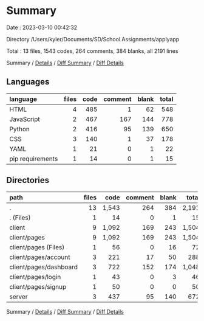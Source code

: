 # Summary

Date : 2023-03-10 00:42:32

Directory /Users/kyler/Documents/SD/School Assignments/applyapp

Total : 13 files,  1543 codes, 264 comments, 384 blanks, all 2191 lines

Summary / [Details](details.md) / [Diff Summary](diff.md) / [Diff Details](diff-details.md)

## Languages
| language | files | code | comment | blank | total |
| :--- | ---: | ---: | ---: | ---: | ---: |
| HTML | 4 | 485 | 1 | 62 | 548 |
| JavaScript | 2 | 467 | 167 | 144 | 778 |
| Python | 2 | 416 | 95 | 139 | 650 |
| CSS | 3 | 140 | 1 | 37 | 178 |
| YAML | 1 | 21 | 0 | 1 | 22 |
| pip requirements | 1 | 14 | 0 | 1 | 15 |

## Directories
| path | files | code | comment | blank | total |
| :--- | ---: | ---: | ---: | ---: | ---: |
| . | 13 | 1,543 | 264 | 384 | 2,191 |
| . (Files) | 1 | 14 | 0 | 1 | 15 |
| client | 9 | 1,092 | 169 | 243 | 1,504 |
| client/pages | 9 | 1,092 | 169 | 243 | 1,504 |
| client/pages (Files) | 1 | 56 | 0 | 16 | 72 |
| client/pages/account | 3 | 221 | 17 | 50 | 288 |
| client/pages/dashboard | 3 | 722 | 152 | 174 | 1,048 |
| client/pages/login | 1 | 43 | 0 | 3 | 46 |
| client/pages/signup | 1 | 50 | 0 | 0 | 50 |
| server | 3 | 437 | 95 | 140 | 672 |

Summary / [Details](details.md) / [Diff Summary](diff.md) / [Diff Details](diff-details.md)